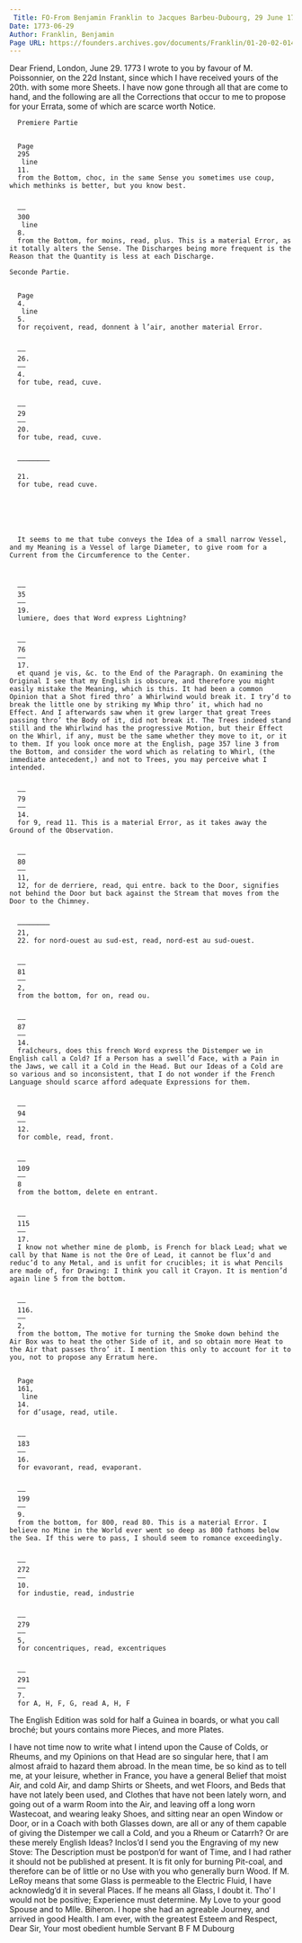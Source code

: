 ```yaml
---
 Title: FO-From Benjamin Franklin to Jacques Barbeu-Dubourg, 29 June 1773
Date: 1773-06-29
Author: Franklin, Benjamin
Page URL: https://founders.archives.gov/documents/Franklin/01-20-02-0146
---
```


Dear Friend,
London, June 29. 1773
I wrote to you by favour of M. Poissonnier, on the 22d Instant, since which I have received yours of the 20th. with some more Sheets.
I have now gone through all that are come to hand, and the following are all the Corrections that occur to me to propose for your Errata, some of which are scarce worth Notice.
  
    
      Premiere Partie
    
    
      Page
      295
       line
      11.
      from the Bottom, choc, in the same Sense you sometimes use coup, which methinks is better, but you know best.
    
    
      ––
      300
       line
      8.
      from the Bottom, for moins, read, plus. This is a material Error, as it totally alters the Sense. The Discharges being more frequent is the Reason that the Quantity is less at each Discharge.
    
    Seconde Partie.
    
    
      Page
      4.
       line
      5.
      for reçoivent, read, donnent à l’air, another material Error.
    
    
      ––
      26.
      ––
      4.
      for tube, read, cuve.
    
    
      ––
      29
      ––
      20.
      for tube, read, cuve.
    
    
      ────────
      
      21.
      for tube, read cuve.
    
    
      
      
      
      
      It seems to me that tube conveys the Idea of a small narrow Vessel, and my Meaning is a Vessel of large Diameter, to give room for a Current from the Circumference to the Center.
    
    
    
      ––
      35
      ––
      19.
      lumiere, does that Word express Lightning?
    
    
      ––
      76
      ––
      17.
      et quand je vis, &c. to the End of the Paragraph. On examining the Original I see that my English is obscure, and therefore you might easily mistake the Meaning, which is this. It had been a common Opinion that a Shot fired thro’ a Whirlwind would break it. I try’d to break the little one by striking my Whip thro’ it, which had no Effect. And I afterwards saw when it grew larger that great Trees passing thro’ the Body of it, did not break it. The Trees indeed stand still and the Whirlwind has the progressive Motion, but their Effect on the Whirl, if any, must be the same whether they move to it, or it to them. If you look once more at the English, page 357 line 3 from the Bottom, and consider the word which as relating to Whirl, (the immediate antecedent,) and not to Trees, you may perceive what I intended.
    
    
      ––
      79
      ––
      14.
      for 9, read 11. This is a material Error, as it takes away the Ground of the Observation.
    
    
      ––
      80
      ––
      11,
      12, for de derriere, read, qui entre. back to the Door, signifies not behind the Door but back against the Stream that moves from the Door to the Chimney.
    
    
      ────────
      21,
      22. for nord-ouest au sud-est, read, nord-est au sud-ouest.
    
    
      ––
      81
      ––
      2,
      from the bottom, for on, read ou.
    
    
      ––
      87
      ––
      14.
      fraîcheurs, does this french Word express the Distemper we in English call a Cold? If a Person has a swell’d Face, with a Pain in the Jaws, we call it a Cold in the Head. But our Ideas of a Cold are so various and so inconsistent, that I do not wonder if the French Language should scarce afford adequate Expressions for them.
    
    
      ––
      94
      ––
      12.
      for comble, read, front.
    
    
      ––
      109
      ––
      8
      from the bottom, delete en entrant.
    
    
      ––
      115
      ––
      17.
      I know not whether mine de plomb, is French for black Lead; what we call by that Name is not the Ore of Lead, it cannot be flux’d and reduc’d to any Metal, and is unfit for crucibles; it is what Pencils are made of, for Drawing: I think you call it Crayon. It is mention’d again line 5 from the bottom.
    
    
      ––
      116.
      ––
      2,
      from the bottom, The motive for turning the Smoke down behind the Air Box was to heat the other Side of it, and so obtain more Heat to the Air that passes thro’ it. I mention this only to account for it to you, not to propose any Erratum here.
    
    
      Page
      161,
       line
      14.
      for d’usage, read, utile.
    
    
      ––
      183
      ––
      16.
      for evavorant, read, evaporant.
    
    
      ––
      199
      ––
      9.
      from the bottom, for 800, read 80. This is a material Error. I believe no Mine in the World ever went so deep as 800 fathoms below the Sea. If this were to pass, I should seem to romance exceedingly.
    
    
      ––
      272
      ––
      10.
      for industie, read, industrie
    
    
      ––
      279
      ––
      5,
      for concentriques, read, excentriques
    
    
      ––
      291
      ––
      7.
      for A, H, F, G, read A, H, F
    
  
The English Edition was sold for half a Guinea in boards, or what you call broché; but yours contains more Pieces, and more Plates.


I have not time now to write what I intend upon the Cause of Colds, or Rheums, and my Opinions on that Head are so singular here, that I am almost afraid to hazard them abroad. In the mean time, be so kind as to tell me, at your leisure, whether in France, you have a general Belief that moist Air, and cold Air, and damp Shirts or Sheets, and wet Floors, and Beds that have not lately been used, and Clothes that have not been lately worn, and going out of a warm Room into the Air, and leaving off a long worn Wastecoat, and wearing leaky Shoes, and sitting near an open Window or Door, or in a Coach with both Glasses down, are all or any of them capable of giving the Distemper we call a Cold, and you a Rheum or Catarrh? Or are these merely English Ideas?
Inclos’d I send you the Engraving of my new Stove: The Description must be postpon’d for want of Time, and I had rather it should not be published at present. It is fit only for burning Pit-coal, and therefore can be of little or no Use with you who generally burn Wood.
If M. LeRoy means that some Glass is permeable to the Electric Fluid, I have acknowledg’d it in several Places. If he means all Glass, I doubt it. Tho’ I would not be positive; Experience must determine.
My Love to your good Spouse and to Mlle. Biheron. I hope she had an agreable Journey, and arrived in good Health. I am ever, with the greatest Esteem and Respect, Dear Sir, Your most obedient humble Servant
B F
M Dubourg

